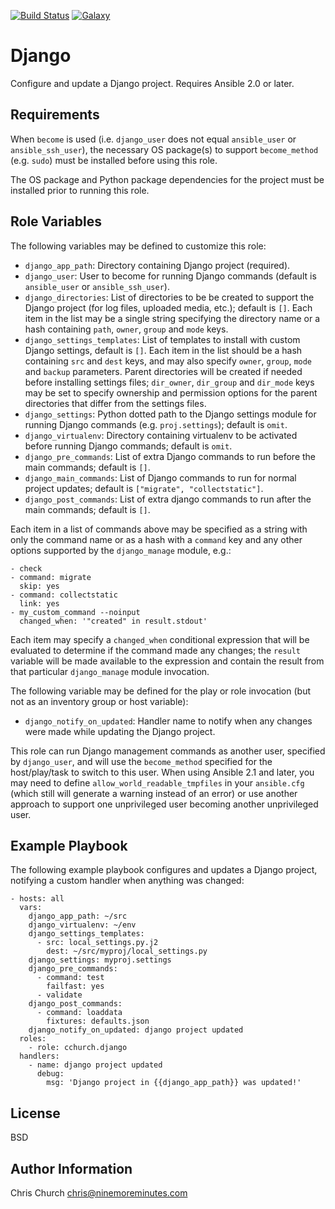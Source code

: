 [![Build Status](http://img.shields.io/travis/cchurch/ansible-role-django.svg)](https://travis-ci.org/cchurch/ansible-role-django)
[![Galaxy](http://img.shields.io/badge/galaxy-cchurch.django-blue.svg)](https://galaxy.ansible.com/cchurch/django/)

Django
======

Configure and update a Django project. Requires Ansible 2.0 or later.

Requirements
------------

When `become` is used (i.e. `django_user` does not equal `ansible_user` or
`ansible_ssh_user`), the necessary OS package(s) to support `become_method`
(e.g. `sudo`) must be installed before using this role.

The OS package and Python package dependencies for the project must be installed
prior to running this role.

Role Variables
--------------

The following variables may be defined to customize this role:

- `django_app_path`: Directory containing Django project (required).
- `django_user`: User to become for running Django commands (default is
  `ansible_user` or `ansible_ssh_user`).
- `django_directories`: List of directories to be be created to support the
  Django project (for log files, uploaded media, etc.); default is `[]`. Each
  item in the list may be a single string specifying the directory name or a
  hash containing `path`, `owner`, `group` and `mode` keys.
- `django_settings_templates`: List of templates to install with custom Django
  settings, default is `[]`.  Each item in the list should be a hash containing
  `src` and `dest` keys, and may also specify `owner`, `group`, `mode` and
  `backup` parameters. Parent directories will be created if needed before
  installing settings files; `dir_owner`, `dir_group` and `dir_mode` keys may
  be set to specify ownership and permission options for the parent
  directories that differ from the settings files.
- `django_settings`: Python dotted path to the Django settings module for
  running Django commands (e.g. `proj.settings`); default is `omit`.
- `django_virtualenv`: Directory containing virtualenv to be activated before
  running Django commands; default is `omit`.
- `django_pre_commands`: List of extra Django commands to run before the main
  commands; default is `[]`.
- `django_main_commands`: List of Django commands to run for normal project
  updates; default is `["migrate", "collectstatic"]`.
- `django_post_commands`: List of extra django commands to run after the main
  commands; default is `[]`.

Each item in a list of commands above may be specified as a string with only
the command name or as a hash with a `command` key and any other options
supported by the `django_manage` module, e.g.:

    - check
    - command: migrate
      skip: yes
    - command: collectstatic
      link: yes
    - my_custom_command --noinput
      changed_when: '"created" in result.stdout'

Each item may specify a `changed_when` conditional expression that will be
evaluated to determine if the command made any changes; the `result` variable
will be made available to the expression and contain the result from that
particular `django_manage` module invocation.

The following variable may be defined for the play or role invocation (but not
as an inventory group or host variable):

- `django_notify_on_updated`: Handler name to notify when any changes were made
  while updating the Django project.

This role can run Django management commands as another user, specified by
`django_user`, and will use the `become_method` specified for the
host/play/task to switch to this user. When using Ansible 2.1 and later, you may
need to define `allow_world_readable_tmpfiles` in your `ansible.cfg` (which
still will generate a warning instead of an error) or use another approach to
support one unprivileged user becoming another unprivileged user.

Example Playbook
----------------

The following example playbook configures and updates a Django project,
notifying a custom handler when anything was changed:

    - hosts: all
      vars:
        django_app_path: ~/src
        django_virtualenv: ~/env
        django_settings_templates:
          - src: local_settings.py.j2
            dest: ~/src/myproj/local_settings.py
        django_settings: myproj.settings
        django_pre_commands:
          - command: test
            failfast: yes
          - validate
        django_post_commands:
          - command: loaddata
            fixtures: defaults.json
        django_notify_on_updated: django project updated
      roles:
        - role: cchurch.django
      handlers:
        - name: django project updated
          debug:
            msg: 'Django project in {{django_app_path}} was updated!'

License
-------

BSD

Author Information
------------------

Chris Church <chris@ninemoreminutes.com>

